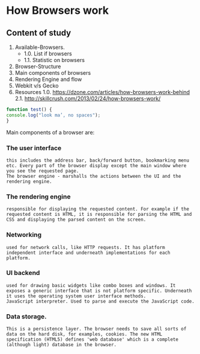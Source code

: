 # How Browsers work


## Content of study
1. Available-Browsers. 
     * 1.0. List if browsers
     * 1.1. Statistic on browsers
2. Browser-Structure
3. Main components of browsers
4. Rendering Engine and flow
5. Webkit v/s Gecko 
6. Resources
  1.0. https://dzone.com/articles/how-browsers-work-behind
  2.1. http://skillcrush.com/2013/02/24/how-browsers-work/
  

```javascript
function test() {
console.log("look ma’, no spaces");
}
```





Main components of a browser are:

    
### The user interface
    
    this includes the address bar, back/forward button, bookmarking menu etc. Every part of the browser display except the main window where you see the requested page.
    The browser engine - marshalls the actions between the UI and the rendering engine.
    
### The rendering engine 

    responsible for displaying the requested content. For example if the requested content is HTML, it is responsible for parsing the HTML and CSS and displaying the parsed content on the screen.
    
### Networking 

    used for network calls, like HTTP requests. It has platform independent interface and underneath implementations for each platform.
    
### UI backend

    used for drawing basic widgets like combo boxes and windows. It exposes a generic interface that is not platform specific. Underneath it uses the operating system user interface methods.
    JavaScript interpreter. Used to parse and execute the JavaScript code.
    
### Data storage.

    This is a persistence layer. The browser needs to save all sorts of data on the hard disk, for examples, cookies. The new HTML specification (HTML5) defines 'web database' which is a complete (although light) database in the browser.